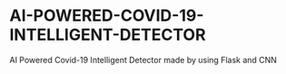 # AI-POWERED-COVID-19-INTELLIGENT-DETECTOR
AI Powered Covid-19 Intelligent Detector made by using Flask and CNN 
